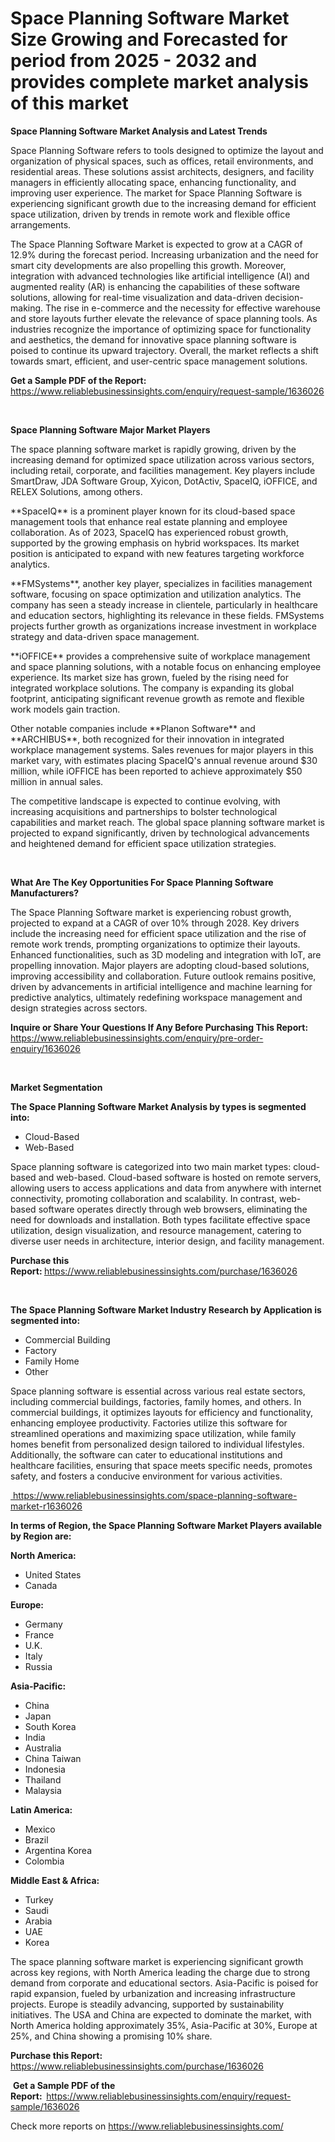 <p><h1>Space Planning Software Market Size Growing and Forecasted for period from 2025 - 2032 and provides complete market analysis of this market</h1></p><p><strong>Space Planning Software Market Analysis and Latest Trends</strong></p>
<p><p>Space Planning Software refers to tools designed to optimize the layout and organization of physical spaces, such as offices, retail environments, and residential areas. These solutions assist architects, designers, and facility managers in efficiently allocating space, enhancing functionality, and improving user experience. The market for Space Planning Software is experiencing significant growth due to the increasing demand for efficient space utilization, driven by trends in remote work and flexible office arrangements. </p><p>The Space Planning Software Market is expected to grow at a CAGR of 12.9% during the forecast period. Increasing urbanization and the need for smart city developments are also propelling this growth. Moreover, integration with advanced technologies like artificial intelligence (AI) and augmented reality (AR) is enhancing the capabilities of these software solutions, allowing for real-time visualization and data-driven decision-making. The rise in e-commerce and the necessity for effective warehouse and store layouts further elevate the relevance of space planning tools. As industries recognize the importance of optimizing space for functionality and aesthetics, the demand for innovative space planning software is poised to continue its upward trajectory. Overall, the market reflects a shift towards smart, efficient, and user-centric space management solutions.</p></p>
<p><strong>Get a Sample PDF of the Report:&nbsp;</strong> <a href="https://www.reliablebusinessinsights.com/enquiry/request-sample/1636026?utm_campaign=2960&utm_medium=2&utm_source=Github&utm_content=ia&utm_term=09032025&utm_id=space-planning-software">https://www.reliablebusinessinsights.com/enquiry/request-sample/1636026</a></p>
<p>&nbsp;</p>
<p><strong>Space Planning Software Major Market Players</strong></p>
<p><p>The space planning software market is rapidly growing, driven by the increasing demand for optimized space utilization across various sectors, including retail, corporate, and facilities management. Key players include SmartDraw, JDA Software Group, Xyicon, DotActiv, SpaceIQ, iOFFICE, and RELEX Solutions, among others.</p><p>**SpaceIQ** is a prominent player known for its cloud-based space management tools that enhance real estate planning and employee collaboration. As of 2023, SpaceIQ has experienced robust growth, supported by the growing emphasis on hybrid workspaces. Its market position is anticipated to expand with new features targeting workforce analytics.</p><p>**FMSystems**, another key player, specializes in facilities management software, focusing on space optimization and utilization analytics. The company has seen a steady increase in clientele, particularly in healthcare and education sectors, highlighting its relevance in these fields. FMSystems projects further growth as organizations increase investment in workplace strategy and data-driven space management.</p><p>**iOFFICE** provides a comprehensive suite of workplace management and space planning solutions, with a notable focus on enhancing employee experience. Its market size has grown, fueled by the rising need for integrated workplace solutions. The company is expanding its global footprint, anticipating significant revenue growth as remote and flexible work models gain traction.</p><p>Other notable companies include **Planon Software** and **ARCHIBUS**, both recognized for their innovation in integrated workplace management systems. Sales revenues for major players in this market vary, with estimates placing SpaceIQ's annual revenue around $30 million, while iOFFICE has been reported to achieve approximately $50 million in annual sales.</p><p>The competitive landscape is expected to continue evolving, with increasing acquisitions and partnerships to bolster technological capabilities and market reach. The global space planning software market is projected to expand significantly, driven by technological advancements and heightened demand for efficient space utilization strategies.</p></p>
<p>&nbsp;</p>
<p><strong>What Are The Key Opportunities For Space Planning Software Manufacturers?</strong></p>
<p><p>The Space Planning Software market is experiencing robust growth, projected to expand at a CAGR of over 10% through 2028. Key drivers include the increasing need for efficient space utilization and the rise of remote work trends, prompting organizations to optimize their layouts. Enhanced functionalities, such as 3D modeling and integration with IoT, are propelling innovation. Major players are adopting cloud-based solutions, improving accessibility and collaboration. Future outlook remains positive, driven by advancements in artificial intelligence and machine learning for predictive analytics, ultimately redefining workspace management and design strategies across sectors.</p></p>
<p><strong>Inquire or Share Your Questions If Any Before Purchasing This Report:</strong> <a href="https://www.reliablebusinessinsights.com/enquiry/pre-order-enquiry/1636026?utm_campaign=2960&utm_medium=2&utm_source=Github&utm_content=ia&utm_term=09032025&utm_id=space-planning-software">https://www.reliablebusinessinsights.com/enquiry/pre-order-enquiry/1636026</a></p>
<p>&nbsp;</p>
<p><strong>Market Segmentation</strong></p>
<p><strong>The Space Planning Software Market Analysis by types is segmented into:</strong></p>
<p><ul><li>Cloud-Based</li><li>Web-Based</li></ul></p>
<p><p>Space planning software is categorized into two main market types: cloud-based and web-based. Cloud-based software is hosted on remote servers, allowing users to access applications and data from anywhere with internet connectivity, promoting collaboration and scalability. In contrast, web-based software operates directly through web browsers, eliminating the need for downloads and installation. Both types facilitate effective space utilization, design visualization, and resource management, catering to diverse user needs in architecture, interior design, and facility management.</p></p>
<p><strong>Purchase this Report:&nbsp;</strong><a href="https://www.reliablebusinessinsights.com/purchase/1636026?utm_campaign=2960&utm_medium=2&utm_source=Github&utm_content=ia&utm_term=09032025&utm_id=space-planning-software">https://www.reliablebusinessinsights.com/purchase/1636026</a></p>
<p>&nbsp;</p>
<p><strong>The Space Planning Software Market Industry Research by Application is segmented into:</strong></p>
<p><ul><li>Commercial Building</li><li>Factory</li><li>Family Home</li><li>Other</li></ul></p>
<p><p>Space planning software is essential across various real estate sectors, including commercial buildings, factories, family homes, and others. In commercial buildings, it optimizes layouts for efficiency and functionality, enhancing employee productivity. Factories utilize this software for streamlined operations and maximizing space utilization, while family homes benefit from personalized design tailored to individual lifestyles. Additionally, the software can cater to educational institutions and healthcare facilities, ensuring that space meets specific needs, promotes safety, and fosters a conducive environment for various activities.</p></p>
<p><a href="https://www.reliablebusinessinsights.com/space-planning-software-market-r1636026?utm_campaign=2960&utm_medium=2&utm_source=Github&utm_content=ia&utm_term=09032025&utm_id=space-planning-software">&nbsp;https://www.reliablebusinessinsights.com/space-planning-software-market-r1636026</a></p>
<p><strong>In terms of Region, the Space Planning Software Market Players available by Region are:</strong></p>
<p>
    <p> <strong> North America: </strong>
        <ul>
            <li>United States</li>
            <li>Canada</li>
        </ul>
        </p> 
    <p> <strong> Europe: </strong>
        <ul>
            <li>Germany</li>
            <li>France</li>
            <li>U.K.</li>
            <li>Italy</li>
            <li>Russia</li>
        </ul>
        </p> 
    <p> <strong> Asia-Pacific: </strong>
        <ul>
            <li>China</li>
            <li>Japan</li>
            <li>South Korea</li>
            <li>India</li>
            <li>Australia</li>
            <li>China Taiwan</li>
            <li>Indonesia</li>
            <li>Thailand</li>
            <li>Malaysia</li>
        </ul>
        </p> 
    <p> <strong> Latin America: </strong>
        <ul>
            <li>Mexico</li>
            <li>Brazil</li>
            <li>Argentina Korea</li>
            <li>Colombia</li>
        </ul>
        </p> 
    <p> <strong> Middle East & Africa: </strong>
        <ul>
            <li>Turkey</li>
            <li>Saudi</li>
            <li>Arabia</li>
            <li>UAE</li>
            <li>Korea</li>
        </ul>
    </p>
    </p>
<p><p>The space planning software market is experiencing significant growth across key regions, with North America leading the charge due to strong demand from corporate and educational sectors. Asia-Pacific is poised for rapid expansion, fueled by urbanization and increasing infrastructure projects. Europe is steadily advancing, supported by sustainability initiatives. The USA and China are expected to dominate the market, with North America holding approximately 35%, Asia-Pacific at 30%, Europe at 25%, and China showing a promising 10% share.</p></p>
<p><strong>Purchase this Report: </strong><a href="https://www.reliablebusinessinsights.com/purchase/1636026?utm_campaign=2960&utm_medium=2&utm_source=Github&utm_content=ia&utm_term=09032025&utm_id=space-planning-software">https://www.reliablebusinessinsights.com/purchase/1636026</a></p>
<p>&nbsp;<strong>Get a Sample PDF of the Report:&nbsp;&nbsp;</strong><a href="https://www.reliablebusinessinsights.com/enquiry/request-sample/1636026?utm_campaign=2960&utm_medium=2&utm_source=Github&utm_content=ia&utm_term=09032025&utm_id=space-planning-software">https://www.reliablebusinessinsights.com/enquiry/request-sample/1636026</a></p>
<p><strong></strong></p>
<p>Check more reports on <a href="https://www.reliablebusinessinsights.com/?utm_campaign=2960&utm_medium=2&utm_source=Github&utm_content=ia&utm_term=09032025&utm_id=space-planning-software">https://www.reliablebusinessinsights.com/</a></p>
